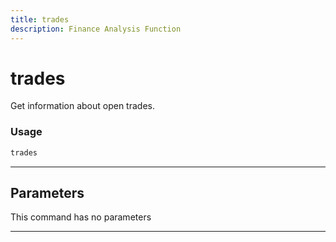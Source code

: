```yaml
---
title: trades
description: Finance Analysis Function
---
```


# trades

Get information about open trades.

### Usage

```python
trades
```

---

## Parameters

This command has no parameters


---
